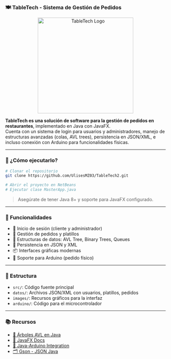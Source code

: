 ### 🍽️ TableTech - Sistema de Gestión de Pedidos

<p align="center">
  <img width="300" src="https://i.imgur.com/y7KeDE4.png" alt="TableTech Logo">
</p>

**TableTech es una solución de software para la gestión de pedidos en restaurantes**, implementado en Java con JavaFX.  
Cuenta con un sistema de login para usuarios y administradores, manejo de estructuras avanzadas (colas, AVL trees), persistencia en JSON/XML, e incluso conexión con Arduino para funcionalidades físicas.

---

### 🚀 ¿Cómo ejecutarlo?

```bash
# Clonar el repositorio
git clone https://github.com/UlisesMZ03/TableTech2.git

# Abrir el proyecto en NetBeans
# Ejecutar clase MasterApp.java
```

> Asegúrate de tener Java 8+ y soporte para JavaFX configurado.

---

### 🔧 Funcionalidades

- 👤 Inicio de sesión (cliente y administrador)
- 🧾 Gestión de pedidos y platillos
- 🔄 Estructuras de datos: AVL Tree, Binary Trees, Queues
- 💾 Persistencia en JSON y XML
- 📦 Interfaces gráficas modernas
- 🔌 Soporte para Arduino (pedido físico)

---

### 📂 Estructura

- `src/`: Código fuente principal
- `datos/`: Archivos JSON/XML con usuarios, platillos, pedidos
- `images/`: Recursos gráficos para la interfaz
- `arduino/`: Código para el microcontrolador

---

### 📚 Recursos

- [🧠 Árboles AVL en Java](https://www.baeldung.com/cs/avl-tree)
- [📘 JavaFX Docs](https://openjfx.io/)
- [🔌 Java-Arduino Integration](https://playground.arduino.cc/interfacing/java/)
- [🗂️ Gson - JSON Java](https://github.com/google/gson)
